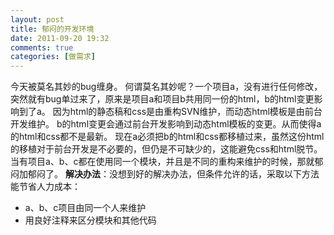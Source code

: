 ```yaml
---
layout: post
title: 郁闷的开发环境
date: 2011-09-20 19:32
comments: true
categories: [做需求]
---
```

今天被莫名其妙的bug缠身。
何谓莫名其妙呢？一个项目a，没有进行任何修改，突然就有bug单过来了，原来是项目a和项目b共用同一份的html，b的html变更影响到了a。
因为html的静态稿和css是由重构SVN维护，而动态html模板是由前台开发维护。
b的html变更会通过前台开发影响到动态html模板的变更。从而使得a的html和css都不是最新。
现在a必须把b的html和css都移植过来，虽然这份html的移植对于前台开发是不必要的，但仍是不可缺少的，这能避免css和html脱节。
当有项目a、b、c都在使用同一个模块，并且是不同的重构来维护的时候，那就郁闷加郁闷了。
<strong>解决办法</strong>：没想到好的解决办法，但条件允许的话，采取以下方法能节省人力成本：
<ul>
	<li>a、b、c项目由同一个人来维护</li>
	<li>用良好注释来区分模块和其他代码</li>
</ul>

